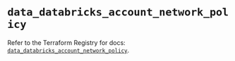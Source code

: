 # `data_databricks_account_network_policy`

Refer to the Terraform Registry for docs: [`data_databricks_account_network_policy`](https://registry.terraform.io/providers/databricks/databricks/1.91.0/docs/data-sources/account_network_policy).
